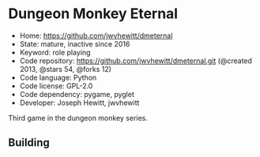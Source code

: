 # Dungeon Monkey Eternal

- Home: https://github.com/jwvhewitt/dmeternal
- State: mature, inactive since 2016
- Keyword: role playing
- Code repository: https://github.com/jwvhewitt/dmeternal.git (@created 2013, @stars 54, @forks 12)
- Code language: Python
- Code license: GPL-2.0
- Code dependency: pygame, pyglet
- Developer: Joseph Hewitt, jwvhewitt

Third game in the dungeon monkey series.

## Building

